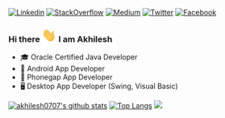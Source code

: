 [![Linkedin](https://img.shields.io/badge/linkedin-%230077B5.svg?&style=for-the-badge&logo=linkedin&logoColor=white)](https://www.linkedin.com/in/akhilesh0707)
[![StackOverflow](https://img.shields.io/badge/stackoverflow-%E47C24.svg?&style=for-the-badge&logo=stackoverflow&logoColor=white)](https://stackoverflow.com/users/1548824/akhilesh0707)
[![Medium](https://img.shields.io/badge/Medium%20-%231572B6.svg?&style=for-the-badge&logo=medium&logoColor=white)](https://medium.com/@akhilesh0707)
[![Twitter](https://img.shields.io/badge/twitter-%231DA1F2.svg?&style=for-the-badge&logo=twitter&logoColor=white)](https://twitter.com/akhilesh0707)
[![Facebook](https://img.shields.io/badge/facebook-%231877F2.svg?&style=for-the-badge&logo=facebook&logoColor=white)](https://www.facebook.com/akhilesh0707)

### Hi there <img src="https://github.com/akhilesh0707/akhilesh0707/blob/master/Hi.gif" width="29px"> I am Akhilesh
- 🎓 Oracle Certified Java Developer
- 📱 Android App Developer 
- 📱 Phonegap App Developer
- 🖥️ Desktop App Developer (Swing, Visual Basic)
  





[![akhilesh0707's github stats](https://github-readme-stats.vercel.app/api?username=akhilesh0707&show_icons=true&line_height=21&show_icons=true&theme=buefy&count_private=true&cache_seconds=1800)](https://github.com/akhilesh0707)
[![Top Langs](https://github-readme-stats.vercel.app/api/top-langs/?username=akhilesh0707&show_icons=true&theme=buefy&layout=compact&cache_seconds=1800)](https://github.com/akhilesh0707) <img src="https://profile-counter.glitch.me/akhilesh/count.svg" />

